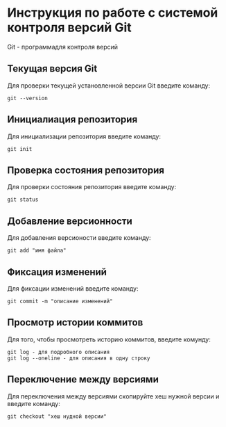 # **Инструкция по работе с системой контроля версий Git**

Git - программадля контроля версий

## Текущая версия Git

Для проверки текущей установленной версии Git введите команду:

    git --version

## Инициалиация репозитория

Для инициализации репозитория введите команду:

    git init

## Проверка состояния репозитория 

Для проверки состояния репозитория введите команду:

    git status

## Добавление версионности 

Для добавления версионости введите команду:

    git add "имя файла"

## Фиксация изменений

Для фиксации изменений введите команду:

    git commit -m "описание изменений"

## Просмотр истории коммитов

Для того, чтобы просмотреть историю коммитов, введите комунду:

    git log - для подробного описания
    git log --oneline - для описания в одну строку

## Переключение между версиями

Для переключения между версиями скопируйте хеш нужной версии и введите команду:

    git checkout "хеш нудной версии"
